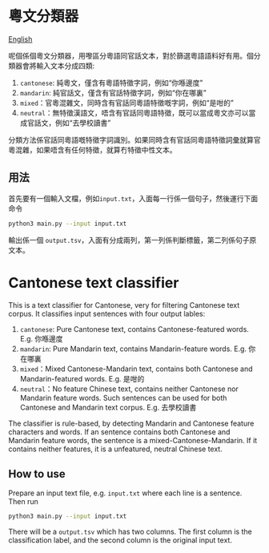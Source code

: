 # 粵文分類器

[English](https://github.com/CanCLID/cantonese-classifier#cantonese-text-classifier)

呢個係個粵文分類器，用嚟區分粵語同官話文本，對於篩選粵語語料好有用。個分類器會將輸入文本分成四類:

1. `cantonese`: 純粵文，僅含有粵語特徵字詞，例如“你喺邊度”
1. `mandarin`: 純官話文，僅含有官話特徵字詞，例如“你在哪裏”
1. `mixed`：官粵混雜文，同時含有官話同粵語特徵嘅字詞，例如“是咁的”
1. `neutral`：無特徵漢語文，唔含有官話同粵語特徵，既可以當成粵文亦可以當成官話文，例如“去學校讀書”

分類方法係官話同粵語嘅特徵字詞識別。如果同時含有官話同粵語特徵詞彙就算官粵混雜，如果唔含有任何特徵，就算冇特徵中性文本。

## 用法

首先要有一個輸入文檔，例如`input.txt`，入面每一行係一個句子，然後運行下面命令

```bash
python3 main.py --input input.txt
```

輸出係一個 `output.tsv`，入面有分成兩列，第一列係判斷標籤，第二列係句子原文本。

# Cantonese text classifier

This is a text classifier for Cantonese, very for filtering Cantonese text corpus. It classifies input sentences with four output lables:

1. `cantonese`: Pure Cantonese text, contains Cantonese-featured words. E.g. 你喺邊度
1. `mandarin`: Pure Mandarin text, contains Mandarin-feature words. E.g. 你在哪裏
1. `mixed`：Mixed Cantonese-Mandarin text, contains both Cantonese and Mandarin-featured words. E.g. 是咁的
1. `neutral`：No feature Chinese text, contains neither Cantonese nor Mandarin feature words. Such sentences can be used for both Cantonese and Mandarin text corpus. E.g. 去學校讀書

The classifier is rule-based, by detecting Mandarin and Cantonese feature characters and words. If an sentence contains both Cantonese and Mandarin feature words, the sentence is a mixed-Cantonese-Mandarin. If it contains neither features, it is a unfeatured, neutral Chinese text.

## How to use

Prepare an input text file, e.g. `input.txt` where each line is a sentence. Then run

```bash
python3 main.py --input input.txt
```

There will be a `output.tsv` which has two columns. The first column is the classification label, and the second column is the original input text.
